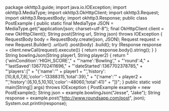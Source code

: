 package okhttp3.guide; import java.io.IOException; import okhttp3.MediaType; import okhttp3.OkHttpClient; import okhttp3.Request; import okhttp3.RequestBody; import okhttp3.Response; public class PostExample { public static final MediaType JSON = MediaType.get("application/json; charset=utf-8"); final OkHttpClient client = new OkHttpClient(); String post(String url, String json) throws IOException { RequestBody body = RequestBody.create(json, JSON); Request request = new Request.Builder() .url(url) .post(body) .build(); try (Response response = client.newCall(request).execute()) { return response.body().string(); } } String bowlingJson(String player1, String player2) { return "{'winCondition':'HIGH_SCORE'," + "'name':'Bowling'," + "'round':4," + "'lastSaved':1367702411696," + "'dateStarted':1367702378785," + "'players':[" + "{'name':'" + player1 + "','history':[10,8,6,7,8],'color':-13388315,'total':39}," + "{'name':'" + player2 + "','history':[6,10,5,10,10],'color':-48060,'total':41}" + "]}"; } public static void main(String[] args) throws IOException { PostExample example = new PostExample(); String json = example.bowlingJson("Jesse", "Jake"); String response = example.post("http://www.roundsapp.com/post", json); System.out.println(response);
